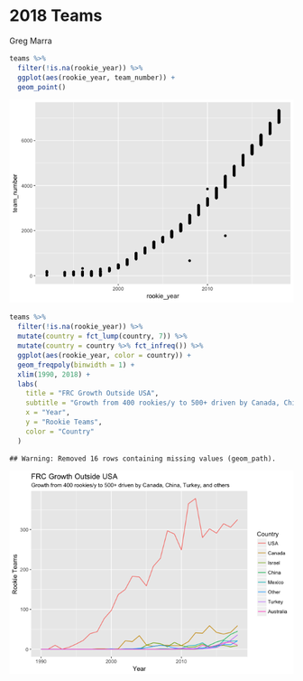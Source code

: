 2018 Teams
================
Greg Marra

``` r
teams %>%
  filter(!is.na(rookie_year)) %>%
  ggplot(aes(rookie_year, team_number)) +
  geom_point()
```

![](2018_teams_files/figure-markdown_github/team_growth-1.png)

``` r
teams %>%
  filter(!is.na(rookie_year)) %>%
  mutate(country = fct_lump(country, 7)) %>%
  mutate(country = country %>% fct_infreq()) %>%
  ggplot(aes(rookie_year, color = country)) +
  geom_freqpoly(binwidth = 1) +
  xlim(1990, 2018) +
  labs(
    title = "FRC Growth Outside USA",
    subtitle = "Growth from 400 rookies/y to 500+ driven by Canada, China, Turkey, and others",
    x = "Year",
    y = "Rookie Teams",
    color = "Country"
  )
```

    ## Warning: Removed 16 rows containing missing values (geom_path).

![](2018_teams_files/figure-markdown_github/team_growth-2.png)
